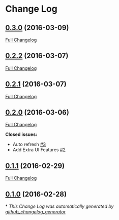# Change Log

## [0.3.0](https://github.com/hjamesw93/wallboarder/tree/0.3.0) (2016-03-09)
[Full Changelog](https://github.com/hjamesw93/wallboarder/compare/0.2.2...0.3.0)

## [0.2.2](https://github.com/hjamesw93/wallboarder/tree/0.2.2) (2016-03-07)
[Full Changelog](https://github.com/hjamesw93/wallboarder/compare/0.2.1...0.2.2)

## [0.2.1](https://github.com/hjamesw93/wallboarder/tree/0.2.1) (2016-03-07)
[Full Changelog](https://github.com/hjamesw93/wallboarder/compare/0.2.0...0.2.1)

## [0.2.0](https://github.com/hjamesw93/wallboarder/tree/0.2.0) (2016-03-06)
[Full Changelog](https://github.com/hjamesw93/wallboarder/compare/0.1.1...0.2.0)

**Closed issues:**

- Auto refresh [\#3](https://github.com/hjamesw93/wallboarder/issues/3)
- Add Extra UI Features [\#2](https://github.com/hjamesw93/wallboarder/issues/2)

## [0.1.1](https://github.com/hjamesw93/wallboarder/tree/0.1.1) (2016-02-29)
[Full Changelog](https://github.com/hjamesw93/wallboarder/compare/0.1.0...0.1.1)

## [0.1.0](https://github.com/hjamesw93/wallboarder/tree/0.1.0) (2016-02-28)


\* *This Change Log was automatically generated by [github_changelog_generator](https://github.com/skywinder/Github-Changelog-Generator)*